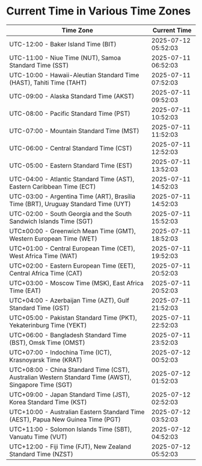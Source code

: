# Current Time in Various Time Zones

| Time Zone | Current Time |
|-----------|--------------|
| UTC-12:00 - Baker Island Time (BIT) | 2025-07-12 05:52:03 |
| UTC-11:00 - Niue Time (NUT), Samoa Standard Time (SST) | 2025-07-11 06:52:03 |
| UTC-10:00 - Hawaii-Aleutian Standard Time (HAST), Tahiti Time (TAHT) | 2025-07-11 07:52:03 |
| UTC-09:00 - Alaska Standard Time (AKST) | 2025-07-11 09:52:03 |
| UTC-08:00 - Pacific Standard Time (PST) | 2025-07-11 10:52:03 |
| UTC-07:00 - Mountain Standard Time (MST) | 2025-07-11 11:52:03 |
| UTC-06:00 - Central Standard Time (CST) | 2025-07-11 12:52:03 |
| UTC-05:00 - Eastern Standard Time (EST) | 2025-07-11 13:52:03 |
| UTC-04:00 - Atlantic Standard Time (AST), Eastern Caribbean Time (ECT) | 2025-07-11 14:52:03 |
| UTC-03:00 - Argentina Time (ART), Brasília Time (BRT), Uruguay Standard Time (UYT) | 2025-07-11 14:52:03 |
| UTC-02:00 - South Georgia and the South Sandwich Islands Time (SGT) | 2025-07-11 15:52:03 |
| UTC±00:00 - Greenwich Mean Time (GMT), Western European Time (WET) | 2025-07-11 18:52:03 |
| UTC+01:00 - Central European Time (CET), West Africa Time (WAT) | 2025-07-11 19:52:03 |
| UTC+02:00 - Eastern European Time (EET), Central Africa Time (CAT) | 2025-07-11 20:52:03 |
| UTC+03:00 - Moscow Time (MSK), East Africa Time (EAT) | 2025-07-11 20:52:03 |
| UTC+04:00 - Azerbaijan Time (AZT), Gulf Standard Time (GST) | 2025-07-11 21:52:03 |
| UTC+05:00 - Pakistan Standard Time (PKT), Yekaterinburg Time (YEKT) | 2025-07-11 22:52:03 |
| UTC+06:00 - Bangladesh Standard Time (BST), Omsk Time (OMST) | 2025-07-11 23:52:03 |
| UTC+07:00 - Indochina Time (ICT), Krasnoyarsk Time (KRAT) | 2025-07-12 00:52:03 |
| UTC+08:00 - China Standard Time (CST), Australian Western Standard Time (AWST), Singapore Time (SGT) | 2025-07-12 01:52:03 |
| UTC+09:00 - Japan Standard Time (JST), Korea Standard Time (KST) | 2025-07-12 02:52:03 |
| UTC+10:00 - Australian Eastern Standard Time (AEST), Papua New Guinea Time (PGT) | 2025-07-12 03:52:03 |
| UTC+11:00 - Solomon Islands Time (SBT), Vanuatu Time (VUT) | 2025-07-12 04:52:03 |
| UTC+12:00 - Fiji Time (FJT), New Zealand Standard Time (NZST) | 2025-07-12 05:52:03 |
